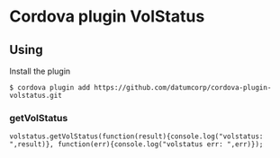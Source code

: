 # Cordova plugin VolStatus


## Using


Install the plugin

    
    $ cordova plugin add https://github.com/datumcorp/cordova-plugin-volstatus.git
    

### getVolStatus

    volstatus.getVolStatus(function(result){console.log("volstatus: ",result)}, function(err){console.log("volstatus err: ",err)});

